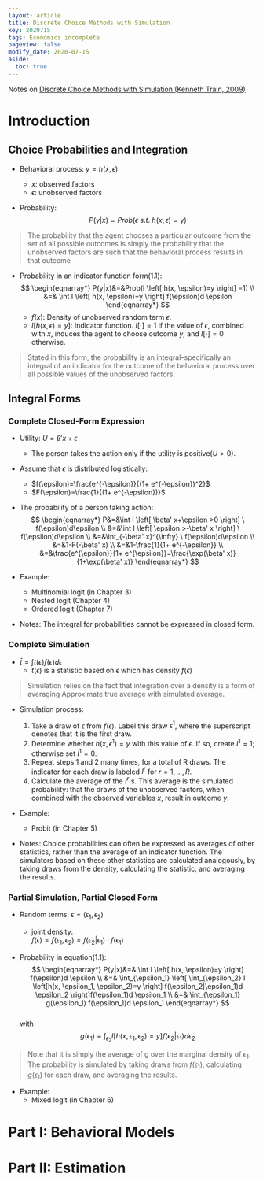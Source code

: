 ```yaml
---
layout: article
title: Discrete Choice Methods with Simulation 
key: 2020715
tags: Economics incomplete
pageview: false
modify_date: 2020-07-15
aside:
  toc: true
---
```


Notes on [Discrete Choice Methods with Simulation (Kenneth Train, 2009)](https://eml.berkeley.edu/books/choice2.html)

<!--more-->

# Introduction

## Choice Probabilities and Integration 

- Behavioral process: $y=h(x,\epsilon)$
    - $x$: observed factors
    - $\epsilon$: unobserved factors  
  
- Probability:
  $$P(y|x)=Prob(\epsilon \ s.t.\ h(x,\epsilon)=y)$$   

> The probability that the agent chooses a particular outcome from the set of all possible outcomes is simply the probability that the unobserved factors are such that the behavioral process results in that outcome   

- Probability in an indicator function form(1.1):   
  $$
  \begin{eqnarray*}
  P(y|x)&=&Prob(I \left[ h(x, \epsilon)=y \right] =1) \\
        &=& \int I \left[ h(x, \epsilon)=y \right] f(\epsilon)d \epsilon
  \end{eqnarray*}
  $$ 
    - $f(x)$: Density of unobserved random term $\epsilon$.
    - $I [h(x, \epsilon)=y ]$: Indicator function. $I [\cdot] = 1$ if the value of $\epsilon$, combined with $x$, induces the agent to choose outcome $y$, and $I [\cdot] = 0$ otherwise.   
  
> Stated in this form, the probability is an integral–specifically an integral of an indicator for the outcome of the behavioral process over all possible values of the unobserved factors.

## Integral Forms

### Complete Closed-Form Expression 

- Utility: $U=\beta' x+\epsilon$
    - The person takes the action only if the utility is positive($U>0$).
- Assume that $\epsilon$ is distributed logistically:
    - $f(\epsilon)=\frac{e^{-\epsilon}}{(1+ e^{-\epsilon})^2}$
    - $F(\epsilon)=\frac{1}{(1+ e^{-\epsilon})}$
- The probability of a person taking action:   
  $$
  \begin{eqnarray*}
  P&=&\int I \left[ \beta' x+\epsilon >0 \right] \ f(\epsilon)d\epsilon \\
        &=&\int I \left[ \epsilon >-\beta' x \right] \ f(\epsilon)d\epsilon \\
        &=&\int_{-\beta' x}^{\infty} \ f(\epsilon)d\epsilon \\
        &=&1-F(-\beta' x) \\
        &=&1-\frac{1}{1+ e^{-\epsilon}} \\
        &=&\frac{e^{\epsilon}}{1+ e^{\epsilon}}=\frac{\exp(\beta' x)}{1+\exp(\beta' x)}
  \end{eqnarray*}
  $$    

- Example:
  - Multinomial logit (in Chapter 3)
  - Nested logit (Chapter 4)
  - Ordered logit (Chapter 7)

- Notes: The integral for probabilities cannot be expressed in closed form.
   

### Complete Simulation

- $\bar{t} = \int t(\epsilon)f(\epsilon)d\epsilon$
    - $t(\epsilon)$ is a statistic based on $\epsilon$ which has density $f(\epsilon)$
> Simulation relies on the fact that integration over a density is a form of averaging Approximate true average with simulated average.   

- Simulation process:
    1. Take a draw of $\epsilon$ from $f(\epsilon)$. Label this draw $\epsilon^1$, where the superscript denotes that it is the first draw.
    2. Determine whether $h(x,\epsilon^1) = y$ with this value of $\epsilon$. If so, create $I^1 = 1$; otherwise set $I^1 = 0$.
    3. Repeat steps 1 and 2 many times, for a total of R draws. The indicator for each draw is labeled $I^r$ for $r = 1,...,R$.
    4. Calculate the average of the $I^r$'s. This average is the simulated probability: that the draws of the unobserved factors, when combined with
    the observed variables $x$, result in outcome $y$.   

- Example:
    - Probit (in Chapter 5)   
  
- Notes: Choice probabilities can often be expressed as averages of other statistics, rather than the average of an indicator function. The simulators based on these other statistics are calculated analogously, by taking draws from the density, calculating the statistic, and averaging the results. 

### Partial Simulation, Partial Closed Form 

- Random terms: $\epsilon=(\epsilon_1, \epsilon_2)$
    - joint density:    
      $f(\epsilon)=f(\epsilon_1, \epsilon_2)=f(\epsilon_2|\epsilon_1) \cdot f(\epsilon_1)$   

- Probability in equation(1.1):   
  $$
  \begin{eqnarray*}
  P(y|x)&=& \int I \left[ h(x, \epsilon)=y \right] f(\epsilon)d \epsilon \\
  &=& \int_{\epsilon_1} \left[ \int_{\epsilon_2} I \left[h(x, \epsilon_1, \epsilon_2)=y \right] f(\epsilon_2|\epsilon_1)d \epsilon_2 \right]f(\epsilon_1)d \epsilon_1 \\
  &=& \int_{\epsilon_1} g(\epsilon_1) f(\epsilon_1)d \epsilon_1
  \end{eqnarray*}
  $$    
  with   
  $$g(\epsilon_1) \equiv \int_{\epsilon_2} I \left[h(x, \epsilon_1, \epsilon_2)=y \right] f(\epsilon_2|\epsilon_1)d \epsilon_2$$
  
> Note that it is simply the average of g over the marginal density of $\epsilon_1$. The probability is simulated by taking draws from $f(\epsilon_1)$, calculating $g(\epsilon_1)$ for each draw, and averaging the results.   
   
- Example:
    - Mixed logit (in Chapter 6)




# Part I: Behavioral Models

# Part II: Estimation



